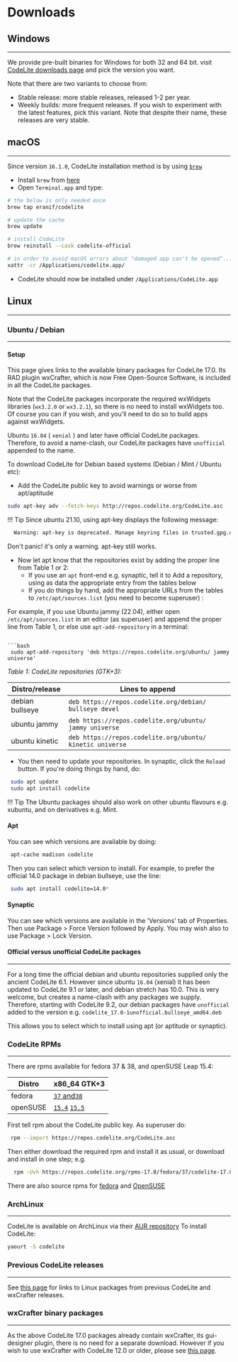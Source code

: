 # Downloads

## Windows
---

We provide pre-built binaries for Windows for both 32 and 64 bit.
visit [CodeLite downloads page][1] and pick the version you want.

Note that there are two variants to choose from:

- Stable release: more stable releases, released 1-2 per year.
- Weekly builds: more frequent releases.
   If you wish to experiment with the latest features, pick this variant.
  Note that despite their name, these releases are very stable.

## macOS
---

Since version `16.1.0`, CodeLite installation method is by using [`brew`][9]

- Install `brew` from [here][9]
- Open `Terminal.app` and type:

```bash
# the below is only needed once
brew tap eranif/codelite

# update the cache
brew update

# install CodeLite
brew reinstall --cask codelite-official

# in order to avoid macOS errors about "damaged app can't be opened"...
xattr -cr /Applications/codelite.app/
```

- CodeLite should now be installed under `/Applications/CodeLite.app`

## Linux
---

### Ubuntu / Debian
---

#### Setup

This page gives links to the available binary packages for CodeLite 17.0. Its RAD plugin wxCrafter, which is now Free Open-Source Software,
is included in all the CodeLite packages.

Note that the CodeLite packages incorporate the required wxWidgets libraries (`wx3.2.0` or `wx3.2.1`), so there is no need to install wxWidgets too.
Of course you can if you wish, and you'll need to do so to build apps against wxWidgets.

Ubuntu `16.04` ( `xenial` ) and later have official CodeLite packages. Therefore, to avoid a name-clash, our CodeLite packages have `unofficial` appended to the name.

To download CodeLite for Debian based systems (Debian / Mint / Ubuntu etc):

- Add the CodeLite public key to avoid warnings or worse from apt/aptitude

```bash
sudo apt-key adv --fetch-keys http://repos.codelite.org/CodeLite.asc
```

!!! Tip
  Since ubuntu 21.10, using apt-key displays the following message:

```bash
  Warning: apt-key is deprecated. Manage keyring files in trusted.gpg.d instead (see apt-key(8))
  ```
  Don't panic! it's only a warning. apt-key still works.
  
- Now let apt know that the repositories exist by adding the proper line from Table 1 or 2:
    - If you use an `apt` front-end e.g. synaptic, tell it to Add a repository, using as data the appropriate entry from the tables below
    - If you do things by hand, add the appropriate URLs from the tables to `/etc/apt/sources.list` (you need to become superuser) :

For example, if you use Ubuntu jammy (22.04), either open `/etc/apt/sources.list` in an editor (as superuser) and append the proper line
from Table 1, or else use `apt-add-repository` in a terminal:
```

```bash
 sudo apt-add-repository 'deb https://repos.codelite.org/ubuntu/ jammy universe'
```

*Table 1: CodeLite repositories (GTK+3):*

Distro/release 	| Lines to append
----------------|---------------------------
debian bullseye	| `deb https://repos.codelite.org/debian/ bullseye devel`
ubuntu jammy |	`deb https://repos.codelite.org/ubuntu/ jammy universe`
ubuntu kinetic |	`deb https://repos.codelite.org/ubuntu/ kinetic universe`

- You then need to update your repositories. In synaptic, click the `Reload` button. If you're doing things by hand, do:

```bash
 sudo apt update
 sudo apt install codelite
```

!!! Tip
    The Ubuntu packages should also work on other ubuntu flavours e.g. xubuntu, and on derivatives e.g. Mint.

#### Apt

You can see which versions are available by doing:

```bash
 apt-cache madison codelite
```

Then you can select which version to install. For example, to prefer the official 14.0 package in debian bullseye, use the line:

```bash
 sudo apt install codelite=14.0*
```


#### Synaptic

You can see which versions are available in the 'Versions' tab of Properties. Then use Package > Force Version followed by Apply.
You may wish also to use Package > Lock Version.

#### Official versus unofficial CodeLite packages
---

For a long time the official debian and ubuntu repositories supplied only the ancient CodeLite 6.1. However since ubuntu `16.04` (xenial) it has been updated to
CodeLite 9.1 or later, and debian stretch has 10.0. This is very welcome, but creates a name-clash with any packages we supply.
Therefore, starting with CodeLite 9.2, our debian packages have `unofficial` added to the version e.g. `codelite_17.0-1unofficial.bullseye_amd64.deb`

This allows you to select which to install using apt (or aptitude or synaptic).


### CodeLite RPMs
---

There are rpms available for fedora 37 & 38, and openSUSE Leap 15.4:

Distro	| x86_64 GTK+3
--------|----------------
fedora	| [`37` and`38`][10]
openSUSE | [`15.4`][11] [`15.5`][12]


First tell rpm about the CodeLite public key. As superuser do:

```bash
 rpm --import https://repos.codelite.org/CodeLite.asc
 ```

Then either download the required rpm and install it as usual, or download and install in one step; e.g.

```bash
  rpm -Uvh https://repos.codelite.org/rpms-17.0/fedora/37/codelite-17.0-1.fc37.x86_64.rpm
```

There are also source rpms for [fedora][2] and [OpenSUSE][3]

### ArchLinux
---

CodeLite is available on ArchLinux via their [AUR repository][4]
To install CodeLite:

```bash
yaourt -S codelite
```


### Previous CodeLite releases
---

See [this page](./oldDownloads/Repositories16.md) for links to Linux packages from previous CodeLite and wxCrafter releases.

### wxCrafter binary packages
---

As the above CodeLite 17.0 packages already contain wxCrafter, its gui-designer plugin, there is no need for a separate download. However if you wish to use wxCrafter with CodeLite 12.0 or older, please see [this page](./oldDownloads/Repositories12.md).

[1]: https://downloads.codelite.org
[2]: https://repos.codelite.org/rpms-17.0/fedora/codelite-17.0-1.fc.src.rpm
[3]: https://repos.codelite.org/rpms-17.0/suse/codelite-17.0-1.suse.src.rpm
[4]: https://aur.archlinux.org/packages/codelite/
[10]: https://repos.codelite.org/rpms-17.0/fedora/37/codelite-17.0-1.fc37.x86_64.rpm
[11]: https://repos.codelite.org/rpms-17.0/suse/15.4/codelite-17.0-1.suse.x86_64.rpm
[12]: https://repos.codelite.org/rpms-17.0/suse/15.5/codelite-17.0-1.suse.x86_64.rpm
[9]: https://brew.sh
